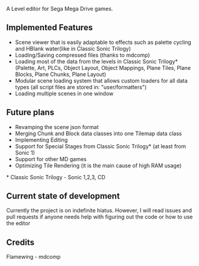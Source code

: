 A Level editor for Sega Mega Drive games. 

## Implemented Features
- Scene viewer that is easily adaptable to effects such as palette cycling and HBlank water(like in Classic Sonic Trilogy)
- Loading/Saving compressed files (thanks to mdcomp) 
- Loading most of the data from the levels in Classic Sonic Trilogy\* (Palette, Art, PLCs, Object Layout, Object Mappings, Plane Tiles, Plane Blocks, Plane Chunks, Plane Layout)
- Modular scene loading system that allows custom loaders for all data types (all script files are stored in: "user/formatters")
- Loading multiple scenes in one window

## Future plans
- Revamping the scene json format
- Merging Chunk and Block data classes into one Tilemap data class
- Implementing Editing
- Support for Special Stages from Classic Sonic Trilogy\* (at least from Sonic 1)
- Support for other MD games
- Optimizing Tile Rendering (it is the main cause of high RAM usage) 

\* Classic Sonic Trilogy - Sonic 1,2,3, CD

## Current state of development

Currently the project is on indefinite hiatus. However, I will read issues and pull requests if anyone needs help with figuring out the code or how to use the editor  

## Credits

Flamewing - mdcomp


